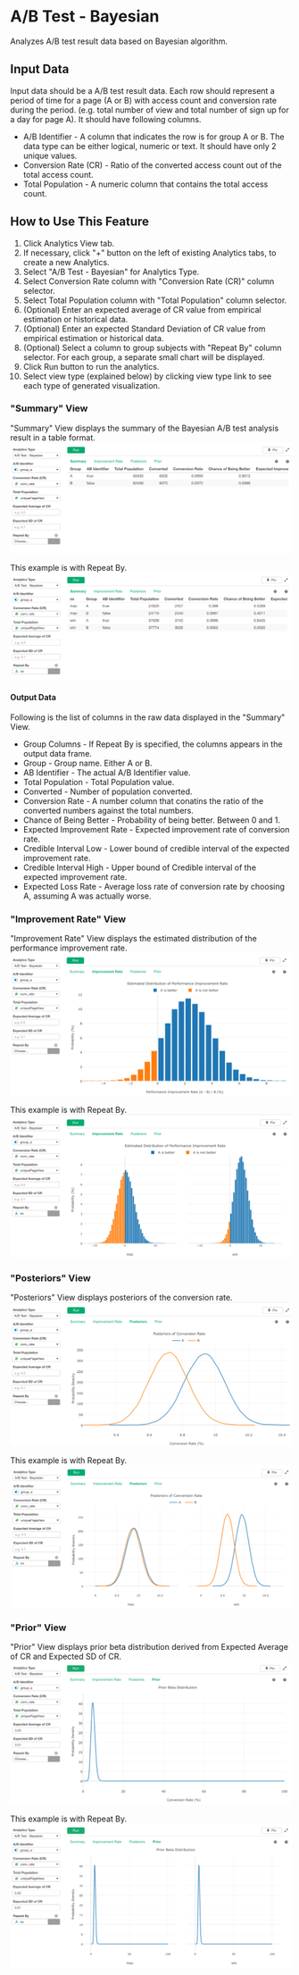 # A/B Test - Bayesian 
Analyzes A/B test result data based on Bayesian algorithm.

## Input Data
Input data should be a A/B test result data. Each row should represent a period of time for a page (A or B) with access count and conversion rate during the period. (e.g. total number of view and total number of sign up for a day for page A). It should have following columns.

* A/B Identifier - A column that indicates the row is for group A or B. The data type can be either logical, numeric or text. It should have only 2 unique values.
* Conversion Rate (CR) - Ratio of the converted access count out of the total access count.
* Total Population - A numeric column that contains the total access count.

## How to Use This Feature
1. Click Analytics View tab.
1. If necessary, click "+" button on the left of existing Analytics tabs, to create a new Analytics.
1. Select "A/B Test - Bayesian" for Analytics Type.
1. Select Conversion Rate column with "Conversion Rate (CR)" column selector.
1. Select Total Population column with "Total Population" column selector.
1. (Optional) Enter an expected average of CR value from empirical estimation or historical data. 
1. (Optional) Enter an expected Standard Deviation of CR value from empirical estimation or historical data.  
1. (Optional) Select a column to group subjects with "Repeat By" column selector. For each group, a separate small chart will be displayed.
1. Click Run button to run the analytics.
1. Select view type (explained below) by clicking view type link to see each type of generated visualization.

### "Summary" View
"Summary" View displays the summary of the Bayesian A/B test analysis result in a table format.
![](images/ab_summary.png)

This example is with Repeat By. 
![](images/ab_summary_repeatby.png)

#### Output Data
Following is the list of columns in the raw data displayed in the "Summary" View.
* Group Columns - If Repeat By is specified, the columns appears in the output data frame. 
* Group - Group name. Either A or B.
* AB Identifier - The actual A/B Identifier value. 
* Total Population - Total Population value. 
* Converted - Number of population converted. 
* Conversion Rate - A number column that conatins the ratio of the converted numbers against the total numbers.
* Chance of Being Better - Probability of being better. Between 0 and 1. 
* Expected Improvement Rate - Expected improvement rate of conversion rate. 
* Credible Interval Low - Lower bound of credible interval of the expected improvement rate.
* Credible Interval High - Upper bound of Credible interval of the expected improvement rate. 
* Expected Loss Rate - Average loss rate of conversion rate by choosing A, assuming A was actually worse. 


### "Improvement Rate" View
"Improvement Rate" View displays the estimated distribution of the performance improvement rate. 
![](images/ab_improvement_rate.png)

This example is with Repeat By. 
![](images/ab_improvement_rate_repeatby.png)

### "Posteriors" View
"Posteriors" View displays posteriors of the conversion rate. 
![](images/ab_post.png)

This example is with Repeat By. 
![](images/ab_post_repeatby.png)

### "Prior" View
"Prior" View displays prior beta distribution derived from Expected Average of CR and Expected SD of CR. 
![](images/ab_prior.png)

This example is with Repeat By. 
![](images/ab_prior_repeatby.png)
